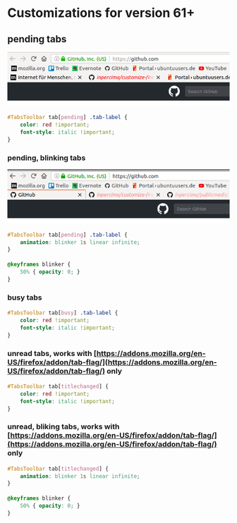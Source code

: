 # Customizations for version 61+

## pending tabs

![tab-pending](https://github.com/inpercima/customize-firefox/blob/master/images/tab-unread-pending.png)

```css
#TabsToolbar tab[pending] .tab-label {
    color: red !important;
    font-style: italic !important;
}
```

### pending, blinking tabs

![tab-pending-blinking](https://github.com/inpercima/customize-firefox/blob/master/images/tab-unread-pending-blinking.gif)

```css
#TabsToolbar tab[pending] .tab-label {
    animation: blinker 1s linear infinite;
}

@keyframes blinker {
    50% { opacity: 0; }
}
```

### busy tabs

```css
#TabsToolbar tab[busy] .tab-label {
    color: red !important;
    font-style: italic !important;
}
```

### unread tabs, works with [https://addons.mozilla.org/en-US/firefox/addon/tab-flag/](https://addons.mozilla.org/en-US/firefox/addon/tab-flag/) only

```css
#TabsToolbar tab[titlechanged] {
    color: red !important;
    font-style: italic !important;
}
```

### unread, bliking tabs, works with [https://addons.mozilla.org/en-US/firefox/addon/tab-flag/](https://addons.mozilla.org/en-US/firefox/addon/tab-flag/) only

```css
#TabsToolbar tab[titlechanged] {
    animation: blinker 1s linear infinite;
}

@keyframes blinker {
    50% { opacity: 0; }
}
```
